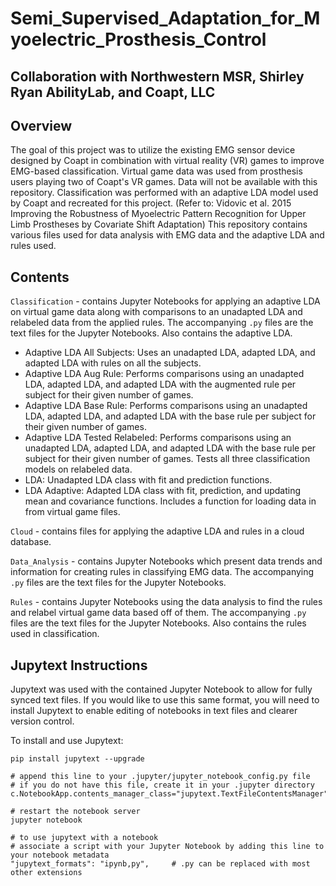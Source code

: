 # Semi_Supervised_Adaptation_for_Myoelectric_Prosthesis_Control
## Collaboration with Northwestern MSR, Shirley Ryan AbilityLab, and Coapt, LLC

## Overview
The goal of this project was to utilize the existing EMG sensor device designed by Coapt in combination with virtual reality (VR) games to improve EMG-based classification. Virtual game data was used from prosthesis users playing two of Coapt's VR games. Data will not be available with this repository. Classification was performed with an adaptive LDA model used by Coapt and recreated for this project. (Refer to: Vidovic et al. 2015 Improving the Robustness of Myoelectric Pattern Recognition for Upper Limb Prostheses by Covariate Shift Adaptation) This repository contains various files used for data analysis with EMG data and the adaptive LDA and rules used. 

## Contents
`Classification` - contains Jupyter Notebooks for applying an adaptive LDA on virtual game data along with comparisons to an unadapted LDA and relabeled data from the applied rules. The accompanying `.py` files are the text files for the Jupyter Notebooks. Also contains the adaptive LDA.

- Adaptive LDA All Subjects: Uses an unadapted LDA, adapted LDA, and adapted LDA with rules on all the subjects. 
- Adaptive LDA Aug Rule: Performs comparisons using an unadapted LDA, adapted LDA, and adapted LDA with the augmented rule per subject for their given number of games.
- Adaptive LDA Base Rule: Performs comparisons using an unadapted LDA, adapted LDA, and adapted LDA with the base rule per subject for their given number of games.
- Adaptive LDA Tested Relabeled: Performs comparisons using an unadapted LDA, adapted LDA, and adapted LDA with the base rule per subject for their given number of games. Tests all three classification models on relabeled data. 
- LDA: Unadapted LDA class with fit and prediction functions.
- LDA Adaptive: Adapted LDA class with fit, prediction, and updating mean and covariance functions. Includes a function for loading data in from virtual game files.

`Cloud` - contains files for applying the adaptive LDA and rules in a cloud database. 

`Data_Analysis` - contains Jupyter Notebooks which present data trends and information for creating rules in classifying EMG data. The accompanying `.py` files are the text files for the Jupyter Notebooks. 

`Rules` - contains Jupyter Notebooks using the data analysis to find the rules and relabel virtual game data based off of them. The accompanying `.py` files are the text files for the Jupyter Notebooks. Also contains the rules used in classification. 

## Jupytext Instructions
Jupytext was used with the contained Jupyter Notebook to allow for fully synced text files. If you would like to use this same format, you will need to install Jupytext to enable editing of notebooks in text files and clearer version control. 

To install and use Jupytext:
```
pip install jupytext --upgrade

# append this line to your .jupyter/jupyter_notebook_config.py file
# if you do not have this file, create it in your .jupyter directory
c.NotebookApp.contents_manager_class="jupytext.TextFileContentsManager"

# restart the notebook server
jupyter notebook

# to use jupytext with a notebook
# associate a script with your Jupyter Notebook by adding this line to your notebook metadata
"jupytext_formats": "ipynb,py",     # .py can be replaced with most other extensions
```
